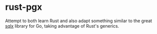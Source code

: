 # rust-pgx

Attempt to both learn Rust and also adapt something similar to the 
great [sqlx](https://github.com/jmoiron/sqlx) library for Go, taking advantage of Rust's generics.
